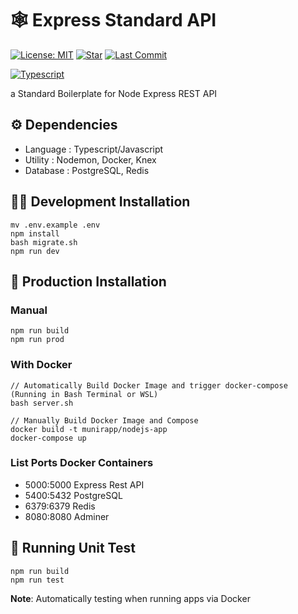 # :spider_web: Express Standard API

[![License: MIT](https://img.shields.io/github/license/munirapp/express-standard-api?style=for-the-badge)](https://opensource.org/licenses/MIT)
[![Star](https://img.shields.io/github/stars/munirapp/express-standard-api?style=for-the-badge)](https://github.com/munirapp/express-standard-api/stargazers)
[![Last Commit](https://img.shields.io/github/last-commit/munirapp/express-standard-api?style=for-the-badge)](https://github.com/munirapp/express-standard-api/commits/master)
&nbsp;

[![Typescript](https://img.shields.io/github/package-json/dependency-version/munirapp/express-standard-api/typescript)](https://www.npmjs.com/package/typescript)

a Standard Boilerplate for Node Express REST API

## :gear: Dependencies

- Language : Typescript/Javascript
- Utility : Nodemon, Docker, Knex
- Database : PostgreSQL, Redis

## :astronaut: Development Installation

```
mv .env.example .env
npm install
bash migrate.sh
npm run dev
```

## :rocket: Production Installation

### Manual

```
npm run build
npm run prod
```

### With Docker

```
// Automatically Build Docker Image and trigger docker-compose (Running in Bash Terminal or WSL)
bash server.sh

// Manually Build Docker Image and Compose
docker build -t munirapp/nodejs-app
docker-compose up
```

### List Ports Docker Containers

- 5000:5000 Express Rest API
- 5400:5432 PostgreSQL
- 6379:6379 Redis
- 8080:8080 Adminer

## :test_tube: Running Unit Test

```
npm run build
npm run test
```

**Note**: Automatically testing when running apps via Docker
